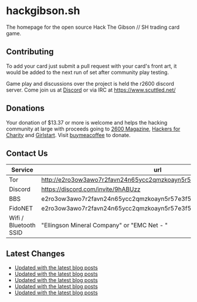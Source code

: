 # hackgibson.sh
The homepage for the open source Hack The Gibson // SH trading card game.


## Contributing

To add your card just submit a pull request with your card's front art, it would be added to the next run of set after community play testing.

Game play and discussions over the project is held the r2600 discord server. Come join us at [Discord](https://discord.com/invite/9hABUzz) or via IRC at https://www.scuttled.net/


## Donations

Your donation of $13.37 or more is welcome and helps the hacking community at large with proceeds going to [2600 Magazine](https://2600.com/), [Hackers for Charity](https://hackersforcharity.org) and [Girlstart](https://girlstart.org).  Visit [buymeacoffee](https://www.buymeacoffee.com/hackgibson.sh) to donate.


## Contact Us

Service | url
-|-
Tor | http://e2ro3ow3awo7r2favn24n65ycc2qmzkoayn5r57e3f56nvjwdcgg32ad.onion
Discord | https://discord.com/invite/9hABUzz
BBS | e2ro3ow3awo7r2favn24n65ycc2qmzkoayn5r57e3f56nvjwdcgg32ad.onion:23
FidoNET | e2ro3ow3awo7r2favn24n65ycc2qmzkoayn5r57e3f56nvjwdcgg32ad.onion:24554
Wifi / Bluetooth SSID | "Ellingson Mineral Company" or "EMC Net - <fidonet address>"

## Latest Changes
<!-- BLOG-POST-LIST:START -->
- [Updated with the latest blog posts](https://github.com/DFW2600/hackgibson.sh/commit/c203e9132b706e5621e3b2bf4ccd3a4d750a44b4)
- [Updated with the latest blog posts](https://github.com/DFW2600/hackgibson.sh/commit/ab78cb0a0401d68231c9e0e6f638ba7b116daf3b)
- [Updated with the latest blog posts](https://github.com/DFW2600/hackgibson.sh/commit/92ea3a6161d7704f8a9942839c9451cbf8385859)
- [Updated with the latest blog posts](https://github.com/DFW2600/hackgibson.sh/commit/d30ceb66d87e1ba8e666d23b884822faa951b310)
- [Updated with the latest blog posts](https://github.com/DFW2600/hackgibson.sh/commit/1fcfd0f2ee1cf3c2d9d8cabefbc0a5cc871e8693)
<!-- BLOG-POST-LIST:END -->
